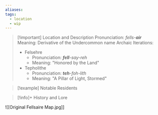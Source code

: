 ```yaml
---
aliases: 
tags:
  - location
  - wip
---
```

>[!important] Location and Description
>Pronunciation: *fells-__air__*
>Meaning: Derivative of the Undercommon name
>Archaic Iterations:
>- Felsehre
>	- Pronunciation: *__fell__-say-reh*
>	- Meaning: "Honored by the Land"
>- Tepholithe
>	- Pronunciation: *__teh__-foh-lith*
>	- Meaning: "A Pillar of Light, Stormed"

> [!example] Notable Residents

> [!info]+ History and Lore

![[Original Fellsaire Map.jpg]]